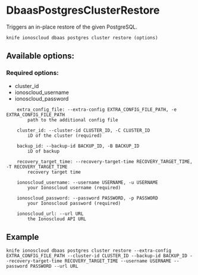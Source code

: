 # DbaasPostgresClusterRestore

Triggers an in-place restore of the given PostgreSQL.

```text
knife ionoscloud dbaas postgres cluster restore (options)
```

## Available options:

### Required options:

* cluster\_id
* ionoscloud\_username
* ionoscloud\_password

```text
    extra_config_file: --extra-config EXTRA_CONFIG_FILE_PATH, -e EXTRA_CONFIG_FILE_PATH
        path to the additional config file

    cluster_id: --cluster-id CLUSTER_ID, -C CLUSTER_ID
        iD of the cluster (required)

    backup_id: --backup-id BACKUP_ID, -B BACKUP_ID
        iD of backup

    recovery_target_time: --recovery-target-time RECOVERY_TARGET_TIME, -T RECOVERY_TARGET_TIME
        recovery target time

    ionoscloud_username: --username USERNAME, -u USERNAME
        your Ionoscloud username (required)

    ionoscloud_password: --password PASSWORD, -p PASSWORD
        your Ionoscloud password (required)

    ionoscloud_url: --url URL
        the Ionoscloud API URL

```
## Example

```text
knife ionoscloud dbaas postgres cluster restore --extra-config EXTRA_CONFIG_FILE_PATH --cluster-id CLUSTER_ID --backup-id BACKUP_ID --recovery-target-time RECOVERY_TARGET_TIME --username USERNAME --password PASSWORD --url URL
```
